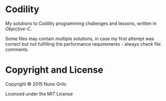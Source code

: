 # Codility
My solutions to Codility programming challenges and lessons, written in *Objective-C*.

Some files may contain multiple solutions, in case my first attempt was correct but not fulfilling the performance requirements - always check file comments.

# Copyright and License
Copyright © 2015 Nuno Grilo

Licensed under the MIT License
